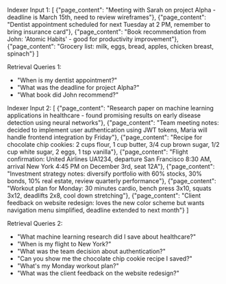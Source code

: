   Indexer Input 1:
  [
    {"page_content": "Meeting with Sarah on project Alpha - deadline is March 15th, need to review 
  wireframes"},
    {"page_content": "Dentist appointment scheduled for next Tuesday at 2 PM, remember to bring insurance 
  card"},
    {"page_content": "Book recommendation from John: 'Atomic Habits' - good for productivity improvement"},
    {"page_content": "Grocery list: milk, eggs, bread, apples, chicken breast, spinach"}
  ]



  Retrieval Queries 1:
  - "When is my dentist appointment?"
  - "What was the deadline for project Alpha?"
  - "What book did John recommend?"

Indexer Input 2:
  [
      {"page_content": "Research paper on machine learning applications in healthcare - found promising 
  results on early disease detection using neural networks"},
      {"page_content": "Team meeting notes: decided to implement user authentication using JWT tokens, 
  Maria will handle frontend integration by Friday"},
      {"page_content": "Recipe for chocolate chip cookies: 2 cups flour, 1 cup butter, 3/4 cup brown sugar,
   1/2 cup white sugar, 2 eggs, 1 tsp vanilla"},
      {"page_content": "Flight confirmation: United Airlines UA1234, departure San Francisco 8:30 AM, 
  arrival New York 4:45 PM on December 3rd, seat 12A"},
      {"page_content": "Investment strategy notes: diversify portfolio with 60% stocks, 30% bonds, 10% real
   estate, review quarterly performance"},
      {"page_content": "Workout plan for Monday: 30 minutes cardio, bench press 3x10, squats 3x12, 
  deadlifts 2x8, cool down stretching"},
      {"page_content": "Client feedback on website redesign: loves the new color scheme but wants 
  navigation menu simplified, deadline extended to next month"}
  ]

  Retrieval Queries 2:
  - "What machine learning research did I save about healthcare?"
  - "When is my flight to New York?"
  - "What was the team decision about authentication?"
  - "Can you show me the chocolate chip cookie recipe I saved?"
  - "What's my Monday workout plan?"
  - "What was the client feedback on the website redesign?"